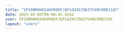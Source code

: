 ```yaml
---
title: "SP100M4HG54HVR8KFJQFS4Z4S7Q637V40C99BJ1QY"
date: 2025-05-05T06:00:42.425Z
user: SP100M4HG54HVR8KFJQFS4Z4S7Q637V40C99BJ1QY
layout: "users"
---
```

    